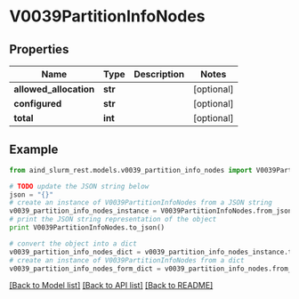# V0039PartitionInfoNodes


## Properties

Name | Type | Description | Notes
------------ | ------------- | ------------- | -------------
**allowed_allocation** | **str** |  | [optional] 
**configured** | **str** |  | [optional] 
**total** | **int** |  | [optional] 

## Example

```python
from aind_slurm_rest.models.v0039_partition_info_nodes import V0039PartitionInfoNodes

# TODO update the JSON string below
json = "{}"
# create an instance of V0039PartitionInfoNodes from a JSON string
v0039_partition_info_nodes_instance = V0039PartitionInfoNodes.from_json(json)
# print the JSON string representation of the object
print V0039PartitionInfoNodes.to_json()

# convert the object into a dict
v0039_partition_info_nodes_dict = v0039_partition_info_nodes_instance.to_dict()
# create an instance of V0039PartitionInfoNodes from a dict
v0039_partition_info_nodes_form_dict = v0039_partition_info_nodes.from_dict(v0039_partition_info_nodes_dict)
```
[[Back to Model list]](../README.md#documentation-for-models) [[Back to API list]](../README.md#documentation-for-api-endpoints) [[Back to README]](../README.md)


